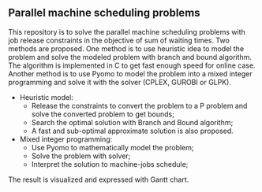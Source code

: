 ## Parallel machine scheduling problems

This repository is to solve the parallel machine scheduling problems with job release constraints in the objective of sum of waiting times. Two methods are proposed. One method is to use heuristic idea to model the problem and solve the modeled problem with branch and bound algorithm. The algorithm is implemented in C to get fast enough speed for online case. Another method is to use Pyomo to model the problem into a mixed integer programming and solve it with the solver (CPLEX, GUROBI or GLPK).

- Heuristic model:
  - Release the constraints to convert the problem to a P problem and solve the converted problem to get bounds;
  - Search the optimal solution with Branch and Bound algorithm;
  - A fast and sub-optimal approximate solution is also proposed.
- Mixed integer programming:
  - Use Pyomo to mathematically model the problem;
  - Solve the problem with solver;
  - Interpret  the solution to machine-jobs schedule;

The result is visualized and expressed with Gantt chart.